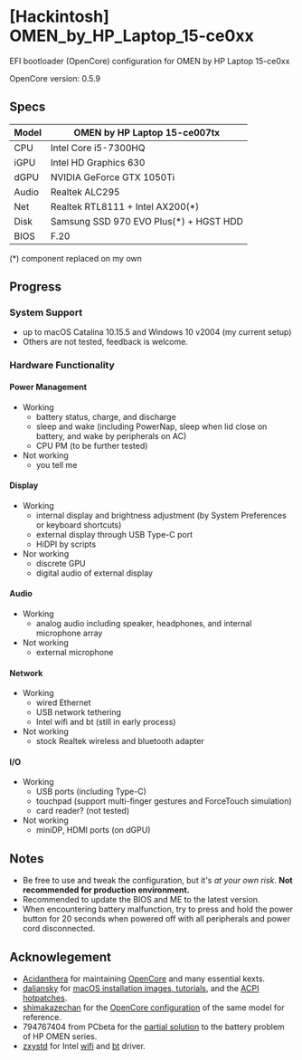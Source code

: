# [Hackintosh] OMEN_by_HP_Laptop_15-ce0xx
EFI bootloader (OpenCore) configuration for OMEN by HP Laptop 15-ce0xx

OpenCore version: 0.5.9

## Specs
| Model | OMEN by HP Laptop 15-ce007tx           |
| ----- | -------------------------------------- |
| CPU   | Intel Core i5-7300HQ                   |
| iGPU  | Intel HD Graphics 630                  |
| dGPU  | NVIDIA GeForce GTX 1050Ti              |
| Audio | Realtek ALC295                         |
| Net   | Realtek RTL8111 + Intel AX200(*)       |
| Disk  | Samsung SSD 970 EVO Plus(*) + HGST HDD |
| BIOS  | F.20                                   |
(*) component replaced on my own

## Progress
### System Support
- up to macOS Catalina 10.15.5 and Windows 10 v2004 (my current setup)
- Others are not tested, feedback is welcome.

### Hardware Functionality
#### Power Management
- Working
    - battery status, charge, and discharge
    - sleep and wake (including PowerNap, sleep when lid close on battery, and wake by peripherals on AC)
    - CPU PM (to be further tested)
- Not working
    - you tell me

#### Display
- Working
    - internal display and brightness adjustment (by System Preferences or keyboard shortcuts)
    - external display through USB Type-C port
    - HiDPI by scripts
- Nor working
    - discrete GPU
    - digital audio of external display

#### Audio
- Working
    - analog audio including speaker, headphones, and internal microphone array
- Not working
    - external microphone

#### Network
- Working
    - wired Ethernet
    - USB network tethering
    - Intel wifi and bt (still in early process)
- Not working
    - stock Realtek wireless and bluetooth adapter

#### I/O
- Working
    - USB ports (including Type-C)
    - touchpad (support multi-finger gestures and ForceTouch simulation)
    - card reader? (not tested)
- Not working
    - miniDP, HDMI ports (on dGPU)

## Notes
- Be free to use and tweak the configuration, but it's *at your own risk*. **Not recommended for production environment.**
- Recommended to update the BIOS and ME to the latest version.
- When encountering battery malfunction, try to press and hold the power button for 20 seconds when powered off with all peripherals and power cord disconnected.

## Acknowlegement
- [Acidanthera](https://github.com/acidanthera) for maintaining [OpenCore](https://github.com/acidanthera/OpenCorePkg) and many essential kexts.
- [daliansky](https://github.com/daliansky) for [macOS installation images, tutorials](https://blog.daliansky.net/), and the [ACPI hotpatches](https://github.com/daliansky/OC-little).
- [shimakazechan](https://github.com/shimakazechan) for the [OpenCore configuration](https://github.com/shimakazechan/OMEN-by-HP-3-Hackintosh) of the same model for reference.
- 794767404 from PCbeta for the [partial solution](http://bbs.pcbeta.com/viewthread-1702113-1-1.html) to the battery problem of HP OMEN series.
- [zxystd](https://github.com/zxystd) for Intel [wifi](https://github.com/zxystd/itlwm) and [bt](https://github.com/zxystd/IntelBluetoothFirmware) driver.
